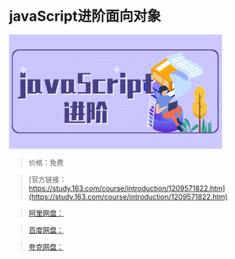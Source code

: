 # javaScript进阶面向对象

![img](../../../assets/study163/free/72dde0e22efc42d0ac3c84b73a9ddf59.png)

> 价格：免费

> [官方链接：https://study.163.com/course/introduction/1209571822.htm](https://study.163.com/course/introduction/1209571822.htm)

> [阿里网盘：]()

> [百度网盘：]()

> [夸克网盘：]()
